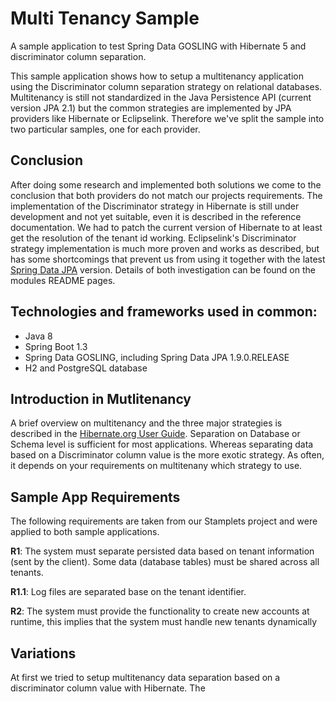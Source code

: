 Multi Tenancy Sample
=====================

A sample application to test Spring Data GOSLING with Hibernate 5 and discriminator column separation.

This sample application shows how to setup a multitenancy application using the Discriminator column separation strategy
on relational databases. Multitenancy is still not standardized in the Java Persistence API (current version JPA 2.1) but
the common strategies are implemented by JPA providers like Hibernate or Eclipselink. Therefore we've split the sample into
two particular samples, one for each provider.

## Conclusion
After doing some research and implemented both solutions we come to the conclusion that both providers do not match our
projects requirements. The implementation of the Discriminator strategy in Hibernate is still under development and not
yet suitable, even it is described in the reference documentation. We had to patch the current version of
Hibernate to at least get the resolution of the tenant id working. Eclipselink's Discriminator strategy implementation
is much more proven and works as described, but has some shortcomings that prevent us from using it together with the
latest [Spring Data JPA](http://projects.spring.io/spring-data-jpa) version. Details of both investigation can be found on the modules README pages.

## Technologies and frameworks used in common:
- Java 8
- Spring Boot 1.3
- Spring Data GOSLING, including Spring Data JPA 1.9.0.RELEASE
- H2 and PostgreSQL database

## Introduction in Mutlitenancy
A brief overview on multitenancy and the three major strategies is described in the [Hibernate.org User Guide](http://docs.jboss.org/hibernate/orm/5.0/userGuide/en-US/html_single/#d5e3197
 "Hibernate.org User Guide"). Separation
on Database or Schema level is sufficient for most applications. Whereas separating data based on a Discriminator column value is
the more exotic strategy. As often, it depends on your requirements on multitenany which strategy to use.

## Sample App Requirements
The following requirements are taken from our Stamplets project and were applied to both sample applications.

**R1**: The system must separate persisted data based on tenant information (sent by the client). Some data (database tables)
must be shared across all tenants.

**R1.1**: Log files are separated base on the tenant identifier.

**R2**: The system must provide the functionality to create new accounts at runtime, this implies that the system must handle
new tenants dynamically

## Variations
At first we tried to setup multitenancy data separation based on a discriminator column value with Hibernate. The
